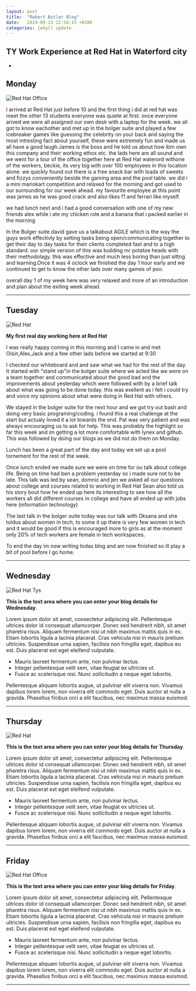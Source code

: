 ```yaml
---
layout: post
title:  "Robert Butler Blog"
date:   2024-09-13 12:58:15 +0100
categories: jekyll update
---
```


## TY Work Experience at Red Hat in Waterford city

* 


## Monday
![Red Hat Office](https://ctsgroup.ie/images/made/images/uploads/clients/IMG_0606_960_550_s_c1.JPG "Red Hat Waterford")

I arrived at Red Hat just before 10 and the first thing i did at red hat was meet the other 13 students everyone was quiete at first. once everyone arived we were all assigned our own desk with a laptop for the week. we all got to know eachother and met up in the bolger suite and played a few icebreaker games like guessing the celebrity on your back and saying the most intresting fact about yourself, these were extremely fun and made us all have a good laugh.James is the boss and he told us about how ibm own this company and their working ethos etc. the lads here are all sound and we went for a tour of the office together here at Red Hat waterord withone of the workers, beckie, its very big with over 100 employees in this location alone. we quickly found out there is a free snack bar with loads of sweets and fizzys conveniently beside the gaming area and the pool table. we did i a mini mariokart competition and relaxed for the morning and got used to our surrounding for our week ahead. my favourite employee at this point was james as he was good crack and also likes f1 and ferrari like myself.

we had lunch next and i had a good conversation with one of my new friends alex while i ate my chicken role and a banana that i packed earlier in the morning

In the Bulger suite david gave us a talkabout AGILE which is the way the guys work effectivly by setting tasks being open/communicating together to get their day to day tasks for their clients completed fast and to a high standard. our simple version of this was building mr potatoe heads with their methodolagy. this was effective and much less boring than just sittng and learning.Once it was 4 oclock we finished the day 1 hour early and we continued to get to know the other lads over many games of poo.

overall day 1 of my week here was very relaxed and more of an introduction and plan about the exiting week ahead. 



---
## Tuesday
![Red Hat](https://media.licdn.com/dms/image/sync/v2/D4E27AQG0k7J11PhVrA/articleshare-shrink_800/articleshare-shrink_800/0/1715854575117?e=2147483647&v=beta&t=p90eVR4DoE3f_dLfR9lHtLAVEG56CL9iItgiYbWf0yU "Red Hat Waterford")

**My first real day working here at Red Hat**

I was really happy coming in this morning and I came in and met Oisin,Alex,Jack and a few other lads before we started at 9:30 

I checked our whiteboard and and saw what we had for the rest of the day. It started with "stand up"in the bolger suite where we acted like we were on a team together and communicated about the good bad and the improvements about yesterday which were followed with by a brief talk about what was going to be done today. this was exellent as i felt i could try and voice my opinions about what were doing in Red Hat with others.

We stayed in the bolger suite for the next hour and we got try out bash and doing very basic programing/coding. i found this a real challenge at the start but actualy loved it a lot towards the end. Pat was very patient and was always encouraging us to ask for help. This was probably the highlight so far this week and im getting a lot more comfortable with lynex and github. This was followed by doing our blogs as we did not do them on Monday.

Lunch has been a great part of the day and today we set up a pool tornement for the rest of the week.

Once lunch ended we made sure we were on time for ou talk about college life. Being on time had ben a problem yesterday so i made sure not to be late. This talk was led by sean, domnic and jen we asked all our questions about college and courses related to working in Red Hat Sean also told us his story bout how he ended up here its interesting to see how all the workers all did different courses in college and have all ended up with jobs here (information technology)

The last talk in the bolger suite today was our talk with Oksana and she toldus about women in tech, to some it up there is very few women in tech and it would be good if this is encouraged more to girls as at the moment only 20% of tech workers are female in tech workspaces.

To end the day im now writing todas blog and am now finished so ill play a bit of pool before I go home.


---
## Wednesday
![Red Hat Tys](https://media.licdn.com/dms/image/D4E12AQGU2MRA1t_flw/article-cover_image-shrink_720_1280/0/1669889882460?e=2147483647&v=beta&t=2iisPY76v14iDs2r6ruxcI0rKQ5a51bWC5Ted8bh6Fc "Red Hat TYs")

**This is the text area where you can enter your blog details for Wednesday**.

Lorem ipsum dolor sit amet, consectetur adipiscing elit. Pellentesque ultrices dolor id consequat ullamcorper. Donec sed hendrerit nibh, sit amet pharetra risus. Aliquam fermentum nisi ut nibh maximus mattis quis in ex. Etiam lobortis ligula a lacinia placerat. Cras vehicula nisi in mauris pretium ultricies. Suspendisse urna sapien, facilisis non fringilla eget, dapibus eu est. Duis placerat est eget eleifend vulputate. 

* Mauris laoreet fermentum ante, non pulvinar lectus. 
* Integer pellentesque velit sem, vitae feugiat ex ultricies ut. 
* Fusce ac scelerisque nisi. Nunc sollicitudin a neque eget lobortis. 

Pellentesque aliquam lobortis augue, ut pulvinar elit viverra non. Vivamus dapibus lorem lorem, non viverra elit commodo eget. Duis auctor at nulla a gravida. Phasellus finibus orci a elit faucibus, nec maximus massa euismod.


---
## Thursday
![Red Hat](https://miro.medium.com/v2/resize:fit:1400/0*7VyEZgzwUhQMeBqb "Code")

**This is the text area where you can enter your blog details for Thursday**.

Lorem ipsum dolor sit amet, consectetur adipiscing elit. Pellentesque ultrices dolor id consequat ullamcorper. Donec sed hendrerit nibh, sit amet pharetra risus. Aliquam fermentum nisi ut nibh maximus mattis quis in ex. Etiam lobortis ligula a lacinia placerat. Cras vehicula nisi in mauris pretium ultricies. Suspendisse urna sapien, facilisis non fringilla eget, dapibus eu est. Duis placerat est eget eleifend vulputate. 

* Mauris laoreet fermentum ante, non pulvinar lectus. 
* Integer pellentesque velit sem, vitae feugiat ex ultricies ut. 
* Fusce ac scelerisque nisi. Nunc sollicitudin a neque eget lobortis. 

Pellentesque aliquam lobortis augue, ut pulvinar elit viverra non. Vivamus dapibus lorem lorem, non viverra elit commodo eget. Duis auctor at nulla a gravida. Phasellus finibus orci a elit faucibus, nec maximus massa euismod.

---
## Friday
![Red Hat Office](https://github.blog/wp-content/uploads/2023/10/Collaboration-DarkMode-2.png?resize=1200%2C630 "Github")

**This is the text area where you can enter your blog details for Friday**.

Lorem ipsum dolor sit amet, consectetur adipiscing elit. Pellentesque ultrices dolor id consequat ullamcorper. Donec sed hendrerit nibh, sit amet pharetra risus. Aliquam fermentum nisi ut nibh maximus mattis quis in ex. Etiam lobortis ligula a lacinia placerat. Cras vehicula nisi in mauris pretium ultricies. Suspendisse urna sapien, facilisis non fringilla eget, dapibus eu est. Duis placerat est eget eleifend vulputate. 

* Mauris laoreet fermentum ante, non pulvinar lectus. 
* Integer pellentesque velit sem, vitae feugiat ex ultricies ut. 
* Fusce ac scelerisque nisi. Nunc sollicitudin a neque eget lobortis. 

Pellentesque aliquam lobortis augue, ut pulvinar elit viverra non. Vivamus dapibus lorem lorem, non viverra elit commodo eget. Duis auctor at nulla a gravida. Phasellus finibus orci a elit faucibus, nec maximus massa euismod.

---

